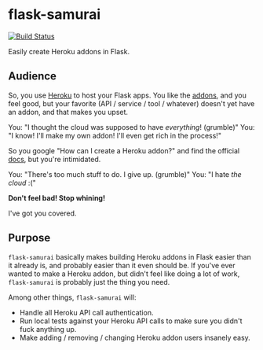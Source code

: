 # flask-samurai

[![Build Status](https://secure.travis-ci.org/rdegges/flask-samurai.png?branch=master)](http://travis-ci.org/rdegges/flask-samurai)

Easily create Heroku addons in Flask.


## Audience

So, you use [Heroku](http://www.heroku.com/) to host your Flask apps. You like
the [addons](http://addons.heroku.com/), and you feel good, but your favorite
(API / service / tool / whatever) doesn't yet have an addon, and that makes you
upset.

You: "I thought the cloud was supposed to have *everything*! (grumble)"
You: "I know! I'll make my own addon! I'll even get rich in the process!"

So you google "How can I create a Heroku addon?" and find the official
[docs](https://addons.heroku.com/provider), but you're intimidated.

You: "There's too much stuff to do. I give up. (grumble)"
You: "I hate *the cloud* :("

**Don't feel bad! Stop whining!**

I've got you covered.


## Purpose

`flask-samurai` basically makes building Heroku addons in Flask easier than it
already is, and probably easier than it even should be. If you've ever wanted
to make a Heroku addon, but didn't feel like doing a lot of work,
`flask-samurai` is probably just the thing you need.

Among other things, `flask-samurai` will:

- Handle all Heroku API call authentication.
- Run local tests against your Heroku API calls to make sure you didn't fuck
  anything up.
- Make adding / removing / changing Heroku addon users insanely easy.
